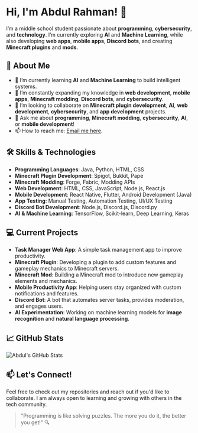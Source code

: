 # Hi, I'm Abdul Rahman! 👋

I’m a middle school student passionate about **programming**, **cybersecurity**, and **technology**. I’m currently exploring **AI** and **Machine Learning**, while also developing **web apps**, **mobile apps**, **Discord bots**, and creating **Minecraft plugins** and **mods**.

## 🚀 About Me
- 🔭 I’m currently learning **AI** and **Machine Learning** to build intelligent systems.
- 🌱 I’m constantly expanding my knowledge in **web development**, **mobile apps**, **Minecraft modding**, **Discord bots**, and **cybersecurity**.
- 👯 I’m looking to collaborate on **Minecraft plugin development**, **AI**, **web development**, **cybersecurity**, and **app development** projects.
- 💬 Ask me about **programming**, **Minecraft modding**, **cybersecurity**, **AI**, or **mobile development**!
- 📫 How to reach me: [Email me here](mailto:abdelrahmanthegames82@gmail.com).

## 🛠️ Skills & Technologies
- **Programming Languages**: Java, Python, HTML, CSS
- **Minecraft Plugin Development**: Spigot, Bukkit, Pape
- **Minecraft Modding**: Forge, Fabric, Modding APIs
- **Web Development**: HTML, CSS, JavaScript, Node.js, React.js
- **Mobile Development**: React Native, Flutter, Android Development (Java)
- **App Testing**: Manual Testing, Automation Testing, UI/UX Testing
- **Discord Bot Development**: Node.js, Discord.js, Discord.py
- **AI & Machine Learning**: TensorFlow, Scikit-learn, Deep Learning, Keras

## 💻 Current Projects
- **Task Manager Web App**: A simple task management app to improve productivity.
- **Minecraft Plugin**: Developing a plugin to add custom features and gameplay mechanics to Minecraft servers.
- **Minecraft Mod**: Building a Minecraft mod to introduce new gameplay elements and mechanics.
- **Mobile Productivity App**: Helping users stay organized with custom notifications and features.
- **Discord Bot**: A bot that automates server tasks, provides moderation, and engages users.
- **AI Experimentation**: Working on machine learning models for **image recognition** and **natural language processing**.

## 📈 GitHub Stats
![Abdul's GitHub Stats](https://github-readme-stats.vercel.app/api?username=AbdulRahman&show_icons=true&hide_title=true&hide=prs)

## 📫 Let's Connect!
Feel free to check out my repositories and reach out if you'd like to collaborate. I am always open to learning and growing with others in the tech community.

> "Programming is like solving puzzles. The more you do it, the better you get!" 🔍
